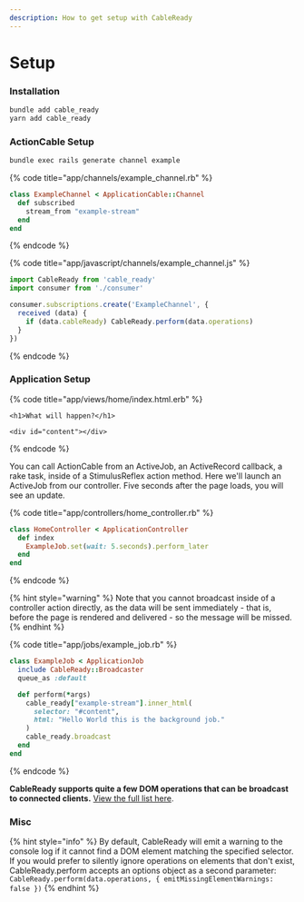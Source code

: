 ```yaml
---
description: How to get setup with CableReady
---
```


# Setup

### Installation

```bash
bundle add cable_ready
yarn add cable_ready
```

### ActionCable Setup

```bash
bundle exec rails generate channel example
```

{% code title="app/channels/example\_channel.rb" %}
```ruby
class ExampleChannel < ApplicationCable::Channel
  def subscribed
    stream_from "example-stream"
  end
end
```
{% endcode %}

{% code title="app/javascript/channels/example\_channel.js" %}
```javascript
import CableReady from 'cable_ready'
import consumer from './consumer'

consumer.subscriptions.create('ExampleChannel', {
  received (data) {
    if (data.cableReady) CableReady.perform(data.operations)
  }
})
```
{% endcode %}

### Application Setup

{% code title="app/views/home/index.html.erb" %}
```markup
<h1>What will happen?</h1>

<div id="content"></div>
```
{% endcode %}

You can call ActionCable from an ActiveJob, an ActiveRecord callback, a rake task, inside of a StimulusReflex action method. Here we'll launch an ActiveJob from our controller. Five seconds after the page loads, you will see an update.

{% code title="app/controllers/home\_controller.rb" %}
```ruby
class HomeController < ApplicationController
  def index
    ExampleJob.set(wait: 5.seconds).perform_later
  end
end
```
{% endcode %}

{% hint style="warning" %}
Note that you cannot broadcast inside of a controller action directly, as the data will be sent immediately - that is, before the page is rendered and delivered - so the message will be missed.
{% endhint %}

{% code title="app/jobs/example\_job.rb" %}
```ruby
class ExampleJob < ApplicationJob
  include CableReady::Broadcaster
  queue_as :default

  def perform(*args)
    cable_ready["example-stream"].inner_html(
      selector: "#content",
      html: "Hello World this is the background job."
    )
    cable_ready.broadcast
  end
end
```
{% endcode %}

**CableReady supports quite a few DOM operations that can be broadcast to connected clients.** [View the full list here](usage/dom-operations/).

### Misc

{% hint style="info" %}
By default, CableReady will emit a warning to the console log if it cannot find a DOM element matching the specified selector. If you would prefer to silently ignore operations on elements that don't exist, CableReady.perform accepts an options object as a second parameter: `CableReady.perform(data.operations, { emitMissingElementWarnings: false })`
{% endhint %}

